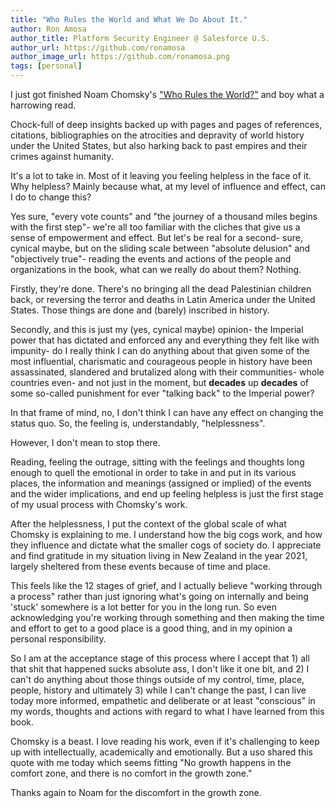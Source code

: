 ```yaml
---
title: "Who Rules the World and What We Do About It."
author: Ron Amosa
author_title: Platform Security Engineer @ Salesforce U.S.
author_url: https://github.com/ronamosa
author_image_url: https://github.com/ronamosa.png
tags: [personal]
---
```


I just got finished Noam Chomsky's ["Who Rules the World?"](https://www.goodreads.com/book/show/28514478-who-rules-the-world) and boy what a harrowing read.

Chock-full of deep insights backed up with pages and pages of references, citations, bibliographies on the atrocities and depravity of world history under the United States, but also harking back to past empires and their crimes against humanity.

It's a lot to take in. Most of it leaving you feeling helpless in the face of it. Why helpless? Mainly because what, at my level of influence and effect, can I do to change this? 

Yes sure, "every vote counts" and "the journey of a thousand miles begins with the first step"- we're all too familiar with the cliches that give us a sense of empowerment and effect. But let's be real for a second- sure, cynical maybe, but on the sliding scale between "absolute delusion" and "objectively true"- reading the events and actions of the people and organizations in the book, what can we really do about them? Nothing.

Firstly, they're done. There's no bringing all the dead Palestinian children back, or reversing the terror and deaths in Latin America under the United States. Those things are done and (barely) inscribed in history.

Secondly, and this is just my (yes, cynical maybe) opinion- the Imperial power that has dictated and enforced any and everything they felt like with impunity- do I really think I can do anything about that given some of the most influential, charismatic and courageous people in history have been assassinated, slandered and brutalized along with their communities- whole countries even- and not just in the moment, but **decades** up **decades** of some so-called punishment for ever "talking back" to the Imperial power?

In that frame of mind, no, I don't think I can have any effect on changing the status quo. So, the feeling is, understandably, "helplessness".

However, I don't mean to stop there.

Reading, feeling the outrage, sitting with the feelings and thoughts long enough to quell the emotional in order to take in and put in its various places, the information and meanings (assigned or implied) of the events and the wider implications, and end up feeling helpless is just the first stage of my usual process with Chomsky's work.

After the helplessness, I put the context of the global scale of what Chomsky is explaining to me. I understand how the big cogs work, and how they influence and dictate what the smaller cogs of society do. I appreciate and find gratitude in my situation living in New Zealand in the year 2021, largely sheltered from these events because of time and place.

This feels like the 12 stages of grief, and I actually believe "working through a process" rather than just ignoring what's going on internally and being 'stuck' somewhere is a lot better for you in the long run. So even acknowledging you're working through something and then making the time and effort to get to a good place is a good thing, and in my opinion a personal responsibility.

So I am at the acceptance stage of this process where I accept that 1) all that shit that happened sucks absolute ass, I don't like it one bit, and 2) I can't do anything about those things outside of my control, time, place, people, history and ultimately 3) while I can't change the past, I can live today more informed, empathetic and deliberate or at least "conscious" in my words, thoughts and actions with regard to what I have learned from this book.

Chomsky is a beast. I love reading his work, even if it's challenging to keep up with intellectually, academically and emotionally. But a uso shared this quote with me today which seems fitting "No growth happens in the comfort zone, and there is no comfort in the growth zone."

Thanks again to Noam for the discomfort in the growth zone.
